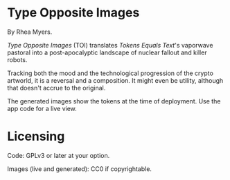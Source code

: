 Type Opposite Images
====================

By Rhea Myers.

_Type Opposite Images_ (TOI) translates _Tokens Equals Text_'s vaporwave pastoral into a post-apocalyptic landscape of nuclear fallout and killer robots.

Tracking both the mood and the technological progression of the crypto artworld, it is a reversal and a composition. It might even be utility, although that doesn't accrue to the original.

The generated images show the tokens at the time of deployment. Use the app code for a live view.

Licensing
=========

Code: GPLv3 or later at your option.

Images (live and generated): CC0 if copyrightable.
